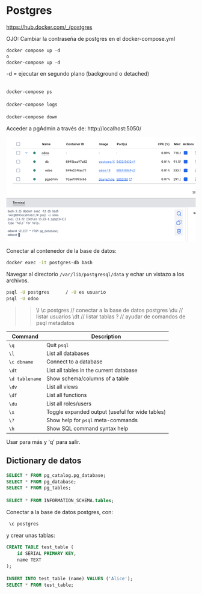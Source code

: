 # Postgres

https://hub.docker.com/_/postgres

OJO: Cambiar la contraseña de postgres en el docker-compose.yml

```
docker compose up -d
o
docker-compose up -d
```

-d = ejecutar en segundo plano (background o detached)

```bash

docker-compose ps

docker-compose logs

docker-compose down
```

Acceder a pgAdmin a través de:
http://localhost:5050/


![Connectar](../../x-assets/0491/docker.connect.psql.png)

Conectar al contenedor de la base de datos:

```bash
docker exec -it postgres-db bash
```

Navegar al directorio `/var/lib/postgresql/data` y echar un vistazo a los archivos.

```bash
psql -U postgres      / -U es usuario
psql -U odoo    
```

>> \l 
>> \c postgres  // conectar a la base de datos postgres
>> \du     // listar usuarios
>> \dt    // listar tablas
>> \?     // ayudar de comandos de psql metadatos


| Command        | Description                                     |
| -------------- | ----------------------------------------------- |
| `\q`           | Quit `psql`                                     |
| `\l`           | List all databases                              |
| `\c dbname`    | Connect to a database                           |
| `\dt`          | List all tables in the current database         |
| `\d tablename` | Show schema/columns of a table                  |
| `\dv`          | List all views                                  |
| `\df`          | List all functions                              |
| `\du`          | List all roles/users                            |
| `\x`           | Toggle expanded output (useful for wide tables) |
| `\?`           | Show help for `psql` meta-commands              |
| `\h`           | Show SQL command syntax help                    |



Usar <espacio> para más y 'q' para salir.


## Dictionary de datos

```sql
SELECT * FROM pg_catalog.pg_database;
SELECT * FROM pg_database;
SELECT * FROM pg_tables;

SELECT * FROM INFORMATION_SCHEMA.tables;

```

Conectar a la base de datos postgres, con:
```bash
 \c postgres
```

y crear unas tablas:

```sql
CREATE TABLE test_table (
    id SERIAL PRIMARY KEY,
    name TEXT
);

INSERT INTO test_table (name) VALUES ('Alice');
SELECT * FROM test_table;
```